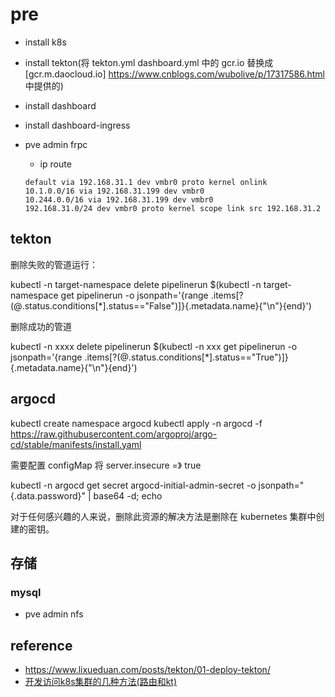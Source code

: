 # pre

- install k8s
- install tekton(将 tekton.yml dashboard.yml 中的 gcr.io 替换成 [gcr.m.daocloud.io] https://www.cnblogs.com/wubolive/p/17317586.html 中提供的)
- install dashboard
- install dashboard-ingress
- pve admin frpc
  - ip route

  ```shell
  default via 192.168.31.1 dev vmbr0 proto kernel onlink
  10.1.0.0/16 via 192.168.31.199 dev vmbr0
  10.244.0.0/16 via 192.168.31.199 dev vmbr0
  192.168.31.0/24 dev vmbr0 proto kernel scope link src 192.168.31.2
  ```

## tekton

删除失败的管道运行：

kubectl -n target-namespace delete pipelinerun $(kubectl -n target-namespace get pipelinerun -o jsonpath='{range .items[?(@.status.conditions[*].status=="False")]}{.metadata.name}{"\n"}{end}')


删除成功的管道

kubectl -n xxxx delete pipelinerun $(kubectl -n xxx get pipelinerun -o jsonpath='{range .items[?(@.status.conditions[*].status=="True")]}{.metadata.name}{"\n"}{end}')

## argocd

kubectl create namespace argocd
kubectl apply -n argocd -f https://raw.githubusercontent.com/argoproj/argo-cd/stable/manifests/install.yaml

需要配置 configMap 将 server.insecure =》 true

kubectl -n argocd get secret argocd-initial-admin-secret -o jsonpath="{.data.password}" | base64 -d; echo

对于任何感兴趣的人来说，删除此资源的解决方法是删除在 kubernetes 集群中创建的密钥。

## 存储

### mysql

- pve admin nfs
 
## reference

- https://www.lixueduan.com/posts/tekton/01-deploy-tekton/
- [开发访问k8s集群的几种方法(路由和kt) ](https://www.cnblogs.com/skgoo/p/16896441.html)